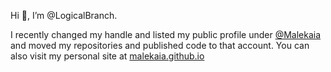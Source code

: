 Hi 👋, I’m @LogicalBranch.

I recently changed my handle and listed my public profile under [@Malekaia](https://github.com/Malekaia/) and moved my repositories and published code to that account. You can also visit my personal site at [malekaia.github.io](https://malekaia.github.io)

